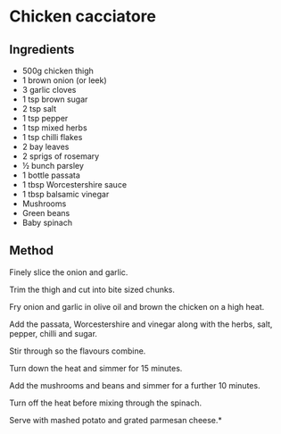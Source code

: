 # Chicken cacciatore

## Ingredients

* 500g chicken thigh
* 1 brown onion (or leek)
* 3 garlic cloves
* 1 tsp brown sugar
* 2 tsp salt
* 1 tsp pepper
* 1 tsp mixed herbs
* 1 tsp chilli flakes
* 2 bay leaves
* 2 sprigs of rosemary
* ½ bunch parsley
* 1 bottle passata
* 1 tbsp Worcestershire sauce
* 1 tbsp balsamic vinegar
* Mushrooms
* Green beans
* Baby spinach

## Method

Finely slice the onion and garlic.

Trim the thigh and cut into bite sized chunks.

Fry onion and garlic in olive oil and brown the chicken on a high heat.

Add the passata, Worcestershire and vinegar along with the herbs, salt, pepper, chilli and sugar. 

Stir through so the flavours combine. 

Turn down the heat and simmer for 15 minutes.

Add the mushrooms and beans and simmer for a further 10 minutes. 

Turn off the heat before mixing through the spinach.

Serve with mashed potato and grated parmesan cheese.* 

